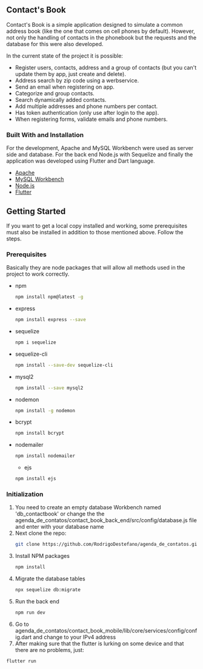 ## Contact's Book

Contact's Book is a simple application designed to simulate a common address book (like the one that comes on cell phones by default). However, not only the handling of contacts in the phonebook but the requests and the database for this were also developed.

In the current state of the project it is possible:
* Register users, contacts, address and a group of contacts (but you can't update them by app, just create and delete).
* Address search by zip code using a werbservice.
* Send an email when registering on app.
* Categorize and group contacts.
* Search dynamically added contacts.
* Add multiple addresses and phone numbers per contact.
* Has token authentication (only use after login to the app).
* When registering forms, validate emails and phone numbers.

### Built With and Installation

For the development, Apache and MySQL Workbench were used as server side and database. For the back end Node.js with Sequelize and finally the application was developed using Flutter and Dart language.

* [Apache](https://www.apachefriends.org/index.html)
* [MySQL Workbench](https://dev.mysql.com/downloads/workbench/)
* [Node.js](https://nodejs.org/en/download/)
* [Flutter](https://flutter.dev/docs/get-started/install)

## Getting Started

If you want to get a local copy installed and working, some prerequisites must also be installed in addition to those mentioned above. Follow the steps.

### Prerequisites

Basically they are node packages that will allow all methods used in the project to work correctly.

* npm
  ```sh
  npm install npm@latest -g
  ```
* express
  ```sh
  npm install express --save
  ```
* sequelize
  ```sh
  npm i sequelize
  ```
* sequelize-cli
  ```sh
  npm install --save-dev sequelize-cli
  ```
* mysql2
  ```sh
  npm install --save mysql2
  ```
* nodemon
  ```sh
  npm install -g nodemon
  ```
* bcrypt
  ```sh
  npm install bcrypt
  ```
* nodemailer
  ```sh
  npm install nodemailer
  ```
  * ejs
  ```sh
  npm install ejs
  ```

### Initialization

1. You need to create an empty database Workbench named 'db_contactbook' or change the the
agenda_de_contatos/contact_book_back_end/src/config/database.js file and enter with your database name 
2. Next clone the repo:
   ```sh
   git clone https://github.com/RodrigoDestefano/agenda_de_contatos.git
   ```
3. Install NPM packages
   ```sh
   npm install
   ```
4. Migrate the database tables
   ```sh
   npx sequelize db:migrate
   ```
5. Run the back end
   ```sh
   npm run dev
   ```
5. Go to agenda_de_contatos/contact_book_mobile/lib/core/services/config/config.dart and change to your IPv4 address
6. After making sure that the flutter is lurking on some device and that there are no problems, just:
  ```sh
  flutter run
  ```

